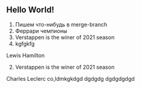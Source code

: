 ## Hello World!
1. Пишем что-нибудь в merge-branch
2. Феррари чемпионы
3. Verstappen is the winer of 2021 season
4. kgfgkfg

Lewis Hamilton

2. Verstappen is the winer of 2021 season

Charles Leclerc
co,ldmkgkdgd
dgdgdg
dgdgdgdgd
